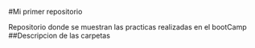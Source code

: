 #Mi primer repositorio


Repositorio donde se muestran las practicas realizadas
en el bootCamp 
##Descripcion de las carpetas
